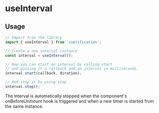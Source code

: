 # useInterval

## Usage

```js
// Import from the library
import { useInterval } from 'vuetification';

// Create a new interval instance
const interval = useInterval();

// Now you can start an interval by calling start
// and passing it a callback and an interval in milliseconds.
interval.start(callback, diration);

// And stop it by using stop
interval.stop();
```

The interval is automatically stopped when the component's onBeforeUnmount hook is triggered and when a new timer is started from the same instance.
